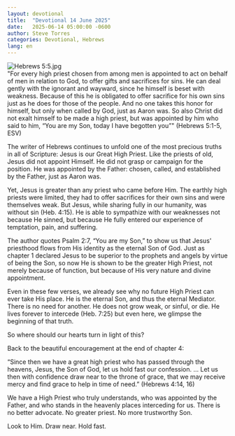 ```yaml
---
layout: devotional
title:  "Devotional 14 June 2025"
date:   2025-06-14 05:00:00 -0600
author: Steve Torres
categories: Devotional, Hebrews
lang: en
---
```

<img src="https://sitemedia.esteeb.com/file/esteebcomsitemedia/devotional_images/Hebrews/Heb-5_5.jpg?raw=true" alt="Hebrews 5:5.jpg" style="max-width: 100%; height: auto;">

<div class="scripture">
  "For every high priest chosen from among men is appointed to act on behalf of men in relation to God, to offer gifts and sacrifices for sins. He can deal gently with the ignorant and wayward, since he himself is beset with weakness. Because of this he is obligated to offer sacrifice for his own sins just as he does for those of the people. And no one takes this honor for himself, but only when called by God, just as Aaron was. So also Christ did not exalt himself to be made a high priest, but was appointed by him who said to him, “You are my Son, today I have begotten you”" (Hebrews 5:1-5, ESV)
</div>

The writer of Hebrews continues to unfold one of the most precious truths in all of Scripture: Jesus is our Great High Priest. Like the priests of old, Jesus did not appoint Himself. He did not grasp or campaign for the position. He was appointed by the Father: chosen, called, and established by the Father, just as Aaron was.

Yet, Jesus is greater than any priest who came before Him. The earthly high priests were limited, they had to offer sacrifices for their own sins and were themselves weak. But Jesus, while sharing fully in our humanity, was without sin (Heb. 4:15). He is able to sympathize with our weaknesses not because He sinned, but because He fully entered our experience of temptation, pain, and suffering.

The author quotes Psalm 2:7, “You are my Son,” to show us that Jesus' priesthood flows from His identity as the eternal Son of God. Just as chapter 1 declared Jesus to be superior to the prophets and angels by virtue of being the Son, so now He is shown to be the greater High Priest, not merely because of function, but because of His very nature and divine appointment.

Even in these few verses, we already see why no future High Priest can ever take His place. He is the eternal Son, and thus the eternal Mediator. There is no need for another. He does not grow weak, or sinful, or die. He lives forever to intercede (Heb. 7:25) but even here, we glimpse the beginning of that truth.

So where should our hearts turn in light of this?

Back to the beautiful encouragement at the end of chapter 4:

“Since then we have a great high priest who has passed through the heavens, Jesus, the Son of God, let us hold fast our confession. … Let us then with confidence draw near to the throne of grace, that we may receive mercy and find grace to help in time of need.”
(Hebrews 4:14, 16)

We have a High Priest who truly understands, who was appointed by the Father, and who stands in the heavenly places interceding for us. There is no better advocate. No greater priest. No more trustworthy Son.

Look to Him. Draw near. Hold fast.